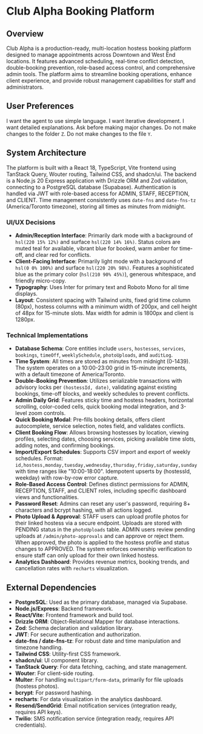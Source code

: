 # Club Alpha Booking Platform

## Overview
Club Alpha is a production-ready, multi-location hostess booking platform designed to manage appointments across Downtown and West End locations. It features advanced scheduling, real-time conflict detection, double-booking prevention, role-based access control, and comprehensive admin tools. The platform aims to streamline booking operations, enhance client experience, and provide robust management capabilities for staff and administrators.

## User Preferences
I want the agent to use simple language.
I want iterative development.
I want detailed explanations.
Ask before making major changes.
Do not make changes to the folder `Z`.
Do not make changes to the file `Y`.

## System Architecture
The platform is built with a React 18, TypeScript, Vite frontend using TanStack Query, Wouter routing, Tailwind CSS, and shadcn/ui. The backend is a Node.js 20 Express application with Drizzle ORM and Zod validation, connecting to a PostgreSQL database (Supabase). Authentication is handled via JWT with role-based access for ADMIN, STAFF, RECEPTION, and CLIENT. Time management consistently uses `date-fns` and `date-fns-tz` (America/Toronto timezone), storing all times as minutes from midnight.

### UI/UX Decisions
- **Admin/Reception Interface**: Primarily dark mode with a background of `hsl(220 15% 12%)` and surface `hsl(220 14% 16%)`. Status colors are muted teal for available, vibrant blue for booked, warm amber for time-off, and clear red for conflicts.
- **Client-Facing Interface**: Primarily light mode with a background of `hsl(0 0% 100%)` and surface `hsl(220 20% 98%)`. Features a sophisticated blue as the primary color (`hsl(210 90% 45%)`), generous whitespace, and friendly micro-copy.
- **Typography**: Uses Inter for primary text and Roboto Mono for all time displays.
- **Layout**: Consistent spacing with Tailwind units, fixed grid time column (80px), hostess columns with a minimum width of 200px, and cell height of 48px for 15-minute slots. Max width for admin is 1800px and client is 1280px.

### Technical Implementations
- **Database Schema**: Core entities include `users`, `hostesses`, `services`, `bookings`, `timeOff`, `weeklySchedule`, `photoUploads`, and `auditLog`.
- **Time System**: All times are stored as minutes from midnight (0-1439). The system operates on a 10:00-23:00 grid in 15-minute increments, with a default timezone of America/Toronto.
- **Double-Booking Prevention**: Utilizes serializable transactions with advisory locks per `(hostessId, date)`, validating against existing bookings, time-off blocks, and weekly schedules to prevent conflicts.
- **Admin Daily Grid**: Features sticky time and hostess headers, horizontal scrolling, color-coded cells, quick booking modal integration, and 3-level zoom controls.
- **Quick Booking Modal**: Pre-fills booking details, offers client autocomplete, service selection, notes field, and validates conflicts.
- **Client Booking Flow**: Allows browsing hostesses by location, viewing profiles, selecting dates, choosing services, picking available time slots, adding notes, and confirming bookings.
- **Import/Export Schedules**: Supports CSV import and export of weekly schedules. Format: `id,hostess,monday,tuesday,wednesday,thursday,friday,saturday,sunday` with time ranges like "10:00-18:00". Idempotent upserts by (hostessId, weekday) with row-by-row error capture.
- **Role-Based Access Control**: Defines distinct permissions for ADMIN, RECEPTION, STAFF, and CLIENT roles, including specific dashboard views and functionalities.
- **Password Reset**: Admins can reset any user's password, requiring 8+ characters and bcrypt hashing, with all actions logged.
- **Photo Upload & Approval**: STAFF users can upload profile photos for their linked hostess via a secure endpoint. Uploads are stored with PENDING status in the `photoUploads` table. ADMIN users review pending uploads at `/admin/photo-approvals` and can approve or reject them. When approved, the photo is applied to the hostess profile and status changes to APPROVED. The system enforces ownership verification to ensure staff can only upload for their own linked hostess.
- **Analytics Dashboard**: Provides revenue metrics, booking trends, and cancellation rates with `recharts` visualization.

## External Dependencies
- **PostgreSQL**: Used as the primary database, managed via Supabase.
- **Node.js/Express**: Backend framework.
- **React/Vite**: Frontend framework and build tool.
- **Drizzle ORM**: Object-Relational Mapper for database interactions.
- **Zod**: Schema declaration and validation library.
- **JWT**: For secure authentication and authorization.
- **date-fns / date-fns-tz**: For robust date and time manipulation and timezone handling.
- **Tailwind CSS**: Utility-first CSS framework.
- **shadcn/ui**: UI component library.
- **TanStack Query**: For data fetching, caching, and state management.
- **Wouter**: For client-side routing.
- **Multer**: For handling `multipart/form-data`, primarily for file uploads (hostess photos).
- **bcrypt**: For password hashing.
- **recharts**: For data visualization in the analytics dashboard.
- **Resend/SendGrid**: Email notification services (integration ready, requires API keys).
- **Twilio**: SMS notification service (integration ready, requires API credentials).